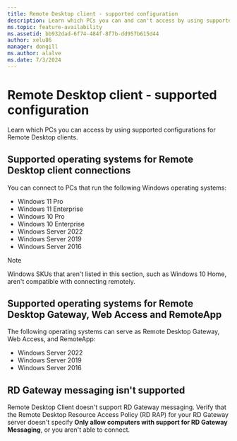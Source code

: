 ```yaml
---
title: Remote Desktop client - supported configuration
description: Learn which PCs you can and can't access by using supported configurations for Remote Desktop clients.
ms.topic: feature-availability
ms.assetid: bb932dad-6f74-484f-8f7b-dd957b615d44
author: xelu86
manager: dongill
ms.author: alalve
ms.date: 7/3/2024
---
```


# Remote Desktop client - supported configuration

Learn which PCs you can access by using supported configurations for Remote Desktop clients.

## Supported operating systems for Remote Desktop client connections

You can connect to PCs that run the following Windows operating systems:

- Windows 11 Pro
- Windows 11 Enterprise
- Windows 10 Pro
- Windows 10 Enterprise
- Windows Server 2022
- Windows Server 2019
- Windows Server 2016

>[!NOTE]
>Windows SKUs that aren't listed in this section, such as Windows 10 Home, aren't compatible with connecting remotely.

## Supported operating systems for Remote Desktop Gateway, Web Access and RemoteApp

The following operating systems can serve as Remote Desktop Gateway, Web Access, and RemoteApp:

- Windows Server 2022
- Windows Server 2019
- Windows Server 2016

## RD Gateway messaging isn't supported

Remote Desktop Client doesn't support RD Gateway messaging. Verify that the Remote Desktop Resource Access Policy (RD RAP) for your RD Gateway server doesn't specify **Only allow computers with support for RD Gateway Messaging**, or you aren't able to connect.
